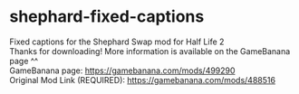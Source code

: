# shephard-fixed-captions
Fixed captions for the Shephard Swap mod for Half Life 2 <br>
Thanks for downloading! More information is available on the GameBanana page ^^ <br>
GameBanana page: https://gamebanana.com/mods/499290 <br>
Original Mod Link (REQUIRED): https://gamebanana.com/mods/488516 <br>
